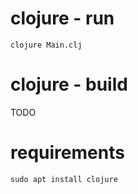 # clojure - run
`clojure Main.clj`  

# clojure - build
TODO

# requirements
`sudo apt install clojure`  
